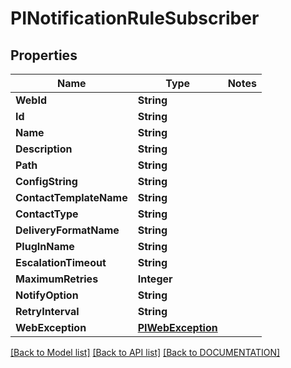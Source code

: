 # PINotificationRuleSubscriber

## Properties
Name | Type | Notes
------------ | ------------- | -------------
**WebId** | **String**
**Id** | **String**
**Name** | **String**
**Description** | **String**
**Path** | **String**
**ConfigString** | **String**
**ContactTemplateName** | **String**
**ContactType** | **String**
**DeliveryFormatName** | **String**
**PlugInName** | **String**
**EscalationTimeout** | **String**
**MaximumRetries** | **Integer**
**NotifyOption** | **String**
**RetryInterval** | **String**
**WebException** | **[**PIWebException**](../models/PIWebException.md)**

[[Back to Model list]](../../DOCUMENTATION.md#documentation-for-models) [[Back to API list]](../../DOCUMENTATION.md#documentation-for-api-endpoints) [[Back to DOCUMENTATION]](../../DOCUMENTATION.md)

